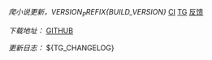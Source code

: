 *爬小说更新，${VERSION_PREFIX}${BUILD_VERSION}*
[CI](https://github.com/${GITHUB_REPOSITORY}/actions)  [TG](https://t.me/PaNovelGroup)  [反馈](https://github.com/${GITHUB_REPOSITORY}/issues)

*下载地址：*
[GITHUB](https://github.com/${GITHUB_REPOSITORY}/releases/tag/${BUILD_VERSION})

*更新日志：*
${TG_CHANGELOG}
